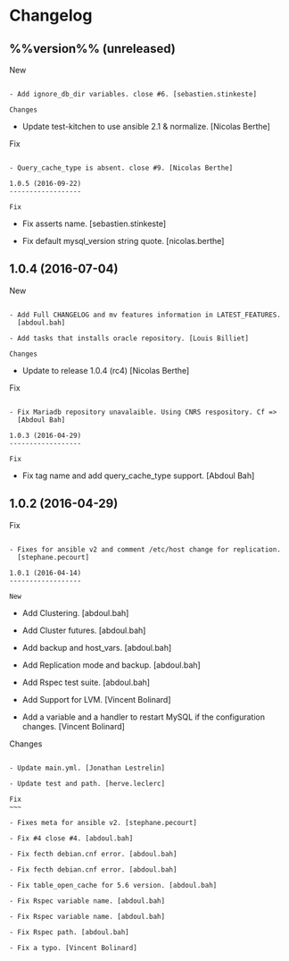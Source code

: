 Changelog
=========

%%version%% (unreleased)
------------------------

New
~~~

- Add ignore_db_dir variables. close #6. [sebastien.stinkeste]

Changes
~~~~~~~

- Update test-kitchen to use ansible 2.1 & normalize. [Nicolas Berthe]

Fix
~~~

- Query_cache_type is absent. close #9. [Nicolas Berthe]

1.0.5 (2016-09-22)
------------------

Fix
~~~

- Fix asserts name. [sebastien.stinkeste]

- Fix default mysql_version string quote. [nicolas.berthe]

1.0.4 (2016-07-04)
------------------

New
~~~

- Add Full CHANGELOG and mv features information in LATEST_FEATURES.
  [abdoul.bah]

- Add tasks that installs oracle repository. [Louis Billiet]

Changes
~~~~~~~

- Update to release 1.0.4 (rc4) [Nicolas Berthe]

Fix
~~~

- Fix Mariadb repository unavalaible. Using CNRS respository. Cf =>
  [Abdoul Bah]

1.0.3 (2016-04-29)
------------------

Fix
~~~

- Fix tag name and add query_cache_type support. [Abdoul Bah]

1.0.2 (2016-04-29)
------------------

Fix
~~~

- Fixes for ansible v2 and comment /etc/host change for replication.
  [stephane.pecourt]

1.0.1 (2016-04-14)
------------------

New
~~~

- Add Clustering. [abdoul.bah]

- Add Cluster futures. [abdoul.bah]

- Add backup and host_vars. [abdoul.bah]

- Add Replication mode and backup. [abdoul.bah]

- Add Rspec test suite. [abdoul.bah]

- Add Support for LVM. [Vincent Bolinard]

- Add a variable and a handler to restart MySQL if the configuration
  changes. [Vincent Bolinard]

Changes
~~~~~~~

- Update main.yml. [Jonathan Lestrelin]

- Update test and path. [herve.leclerc]

Fix
~~~

- Fixes meta for ansible v2. [stephane.pecourt]

- Fix #4 close #4. [abdoul.bah]

- Fix fecth debian.cnf error. [abdoul.bah]

- Fix fecth debian.cnf error. [abdoul.bah]

- Fix table_open_cache for 5.6 version. [abdoul.bah]

- Fix Rspec variable name. [abdoul.bah]

- Fix Rspec variable name. [abdoul.bah]

- Fix Rspec path. [abdoul.bah]

- Fix a typo. [Vincent Bolinard]


